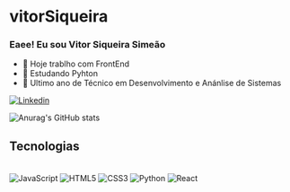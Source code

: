 # vitorSiqueira

### Eaee! Eu sou Vitor Siqueira Simeão

- 🔭 Hoje trablho com FrontEnd
- 🌱 Estudando Pyhton
- 👯 Ultimo ano de Técnico em Desenvolvimento e Anánlise de Sistemas
 
[![Linkedin](https://img.shields.io/badge/LinkedIn-0077B5?style=for-the-badge&logo=linkedin&logoColor=white)](https://www.linkedin.com/in/vitor-siqueira-simeao-ba3317274/)
   

![Anurag's GitHub stats](https://github-readme-stats.vercel.app/api?username=vitorSiqueira&show_icons=true&theme=radical)

## Tecnologias 

<div style="display: inline_block"><br/>
  <img align="center" alt="JavaScript" src="https://img.shields.io/badge/JavaScript-F7DF1E?style=for-the-badge&logo=javascript&logoColor=black">
  <img align="center" alt="HTML5" src="https://img.shields.io/badge/HTML5-E34F26?style=for-the-badge&logo=html5&logoColor=white">
   <img align="center" alt="CSS3" src="https://img.shields.io/badge/CSS3-1572B6?style=for-the-badge&logo=css3&logoColor=white">
   <img align="center" alt="Python" src="https://img.shields.io/badge/Python-14354C?style=for-the-badge&logo=python&logoColor=white">
 <img align="center" alt="React" src="https://img.shields.io/badge/React-20232A?style=for-the-badge&logo=react&logoColor=61DAFB">
 <div/>

